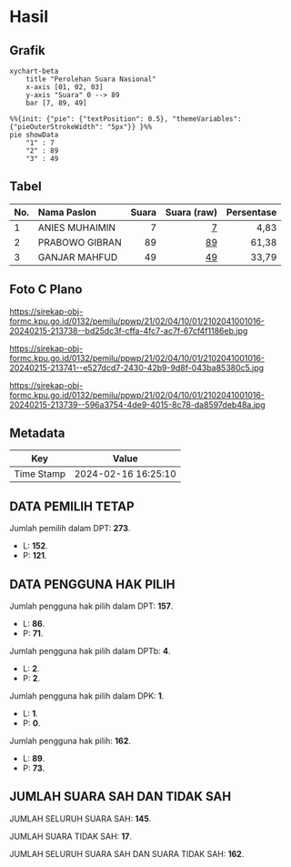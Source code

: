 # Hasil

## Grafik

```mermaid
xychart-beta
    title "Perolehan Suara Nasional"
    x-axis [01, 02, 03]
    y-axis "Suara" 0 --> 89
    bar [7, 89, 49]
```

```mermaid
%%{init: {"pie": {"textPosition": 0.5}, "themeVariables": {"pieOuterStrokeWidth": "5px"}} }%%
pie showData
    "1" : 7
    "2" : 89
    "3" : 49
```

## Tabel

| No. | Nama Paslon    | Suara | Suara (raw) | Persentase |
|:--- |:-------------- | -----:| -----------:| ----------:|
| 1   | ANIES MUHAIMIN | 7     | [7][p-1]    | 4,83       |
| 2   | PRABOWO GIBRAN | 89    | [89][p-2]   | 61,38      |
| 3   | GANJAR MAHFUD  | 49    | [49][p-3]   | 33,79      |


[p-1]: https://github.com/gigit-pemilu/pemilu-2024/blob/main/pilpres/hitung-suara/sub/21-kepulauan-riau/sub/02-karimun/sub/04-meral/sub/1001-meral-kota/sub/016-tps/sub/paslon-1.txt
[p-2]: https://github.com/gigit-pemilu/pemilu-2024/blob/main/pilpres/hitung-suara/sub/21-kepulauan-riau/sub/02-karimun/sub/04-meral/sub/1001-meral-kota/sub/016-tps/sub/paslon-2.txt
[p-3]: https://github.com/gigit-pemilu/pemilu-2024/blob/main/pilpres/hitung-suara/sub/21-kepulauan-riau/sub/02-karimun/sub/04-meral/sub/1001-meral-kota/sub/016-tps/sub/paslon-3.txt

## Foto C Plano

https://sirekap-obj-formc.kpu.go.id/0132/pemilu/ppwp/21/02/04/10/01/2102041001016-20240215-213738--bd25dc3f-cffa-4fc7-ac7f-67cf4f1186eb.jpg

https://sirekap-obj-formc.kpu.go.id/0132/pemilu/ppwp/21/02/04/10/01/2102041001016-20240215-213741--e527dcd7-2430-42b9-9d8f-043ba85380c5.jpg

https://sirekap-obj-formc.kpu.go.id/0132/pemilu/ppwp/21/02/04/10/01/2102041001016-20240215-213739--596a3754-4de9-4015-8c78-da8597deb48a.jpg


## Metadata

| Key        | Value               |
| ---------- | ------------------- |
| Time Stamp | 2024-02-16 16:25:10 |


## DATA PEMILIH TETAP

Jumlah pemilih dalam DPT: **273**.
 * L: **152**.
 * P: **121**.

## DATA PENGGUNA HAK PILIH

Jumlah pengguna hak pilih dalam DPT: **157**.
 * L: **86**.
 * P: **71**.

Jumlah pengguna hak pilih dalam DPTb: **4**.
 * L: **2**.
 * P: **2**.

Jumlah pengguna hak pilih dalam DPK: **1**.
 * L: **1**.
 * P: **0**.

Jumlah pengguna hak pilih: **162**.
 * L: **89**.
 * P: **73**.

## JUMLAH SUARA SAH DAN TIDAK SAH

JUMLAH SELURUH SUARA SAH: **145**.

JUMLAH SUARA TIDAK SAH: **17**.

JUMLAH SELURUH SUARA SAH DAN SUARA TIDAK SAH: **162**.


